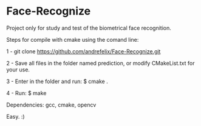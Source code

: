 # Face-Recognize

Project only for study and test of the biometrical face recognition.

Steps for compile with cmake using the comand line:

1 - git clone https://github.com/andrefelix/Face-Recognize.git

2 - Save all files in the folder named prediction, or modify CMakeList.txt for your use.

3 - Enter in the folder and run: $ cmake .

4 - Run: $ make

Dependencies: gcc, cmake, opencv

Easy. :)
